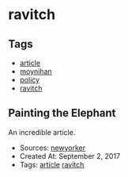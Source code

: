 # ravitch
## Tags
- [article](article.md)
- [moynihan](moynihan.md)
- [policy](policy.md)
- [ravitch](ravitch.md)
## Painting the Elephant

An incredible article.
- Sources: [newyorker](http://www.newyorker.com/)
- Created At: September 2, 2017
- Tags: [article](article.md) [ravitch](ravitch.md)
